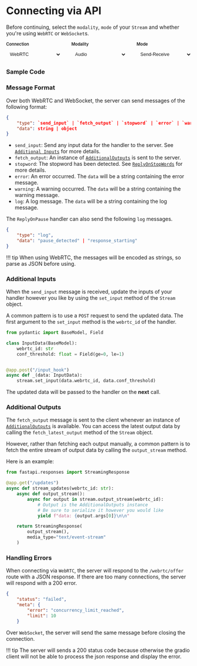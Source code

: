 # Connecting via API

Before continuing, select the `modality`, `mode` of your `Stream` and whether you're using `WebRTC` or `WebSocket`s.

<div class="config-selector">
    <div class="select-group">
        <label for="connection">Connection</label>
        <select id="connection" onchange="updateDocs()">
            <option value="webrtc">WebRTC</option>
            <option value="websocket">WebSocket</option>
        </select>
    </div>
    <div class="select-group">
        <label for="modality">Modality</label>
        <select id="modality" onchange="updateDocs()">
            <option value="audio">Audio</option>
            <option value="video">Video</option>
            <option value="audio-video">Audio-Video</option>
        </select>
    </div>
    <div class="select-group">
        <label for="mode">Mode</label>
        <select id="mode" onchange="updateDocs()">
            <option value="send-receive">Send-Receive</option>
            <option value="receive">Receive</option>
            <option value="send">Send</option>
        </select>
    </div>

</div>

### Sample Code
<div id="docs"></div>

### Message Format

Over both WebRTC and WebSocket, the server can send messages of the following format:

```json
{
    "type": `send_input` | `fetch_output` | `stopword` | `error` | `warning` | `log`,
    "data": string | object
}
```

- `send_input`: Send any input data for the handler to the server. See [`Additional Inputs`](#additional-inputs) for more details.
- `fetch_output`: An instance of [`AdditionalOutputs`](#additional-outputs) is sent to the server.
- `stopword`: The stopword has been detected. See [`ReplyOnStopWords`](audio.md/#reply-on-stopwords) for more details.
- `error`: An error occurred. The `data` will be a string containing the error message.
- `warning`: A warning occurred. The `data` will be a string containing the warning message.
- `log`: A log message. The `data` will be a string containing the log message.

The `ReplyOnPause` handler can also send the following `log` messages.

```json
{
    "type": "log",
    "data": "pause_detected" | "response_starting"
}
```

!!! tip
    When using WebRTC, the messages will be encoded as strings, so parse as JSON before using.

### Additional Inputs

When the `send_input` message is received, update the inputs of your handler however you like by using the `set_input` method of the `Stream` object.

A common pattern is to use a `POST` request to send the updated data. The first argument to the `set_input` method is the `webrtc_id` of the handler.

```python
from pydantic import BaseModel, Field

class InputData(BaseModel):
    webrtc_id: str
    conf_threshold: float = Field(ge=0, le=1)


@app.post("/input_hook")
async def _(data: InputData):
    stream.set_input(data.webrtc_id, data.conf_threshold)
```

The updated data will be passed to the handler on the **next** call.

### Additional Outputs

The `fetch_output` message is sent to the client whenever an instance of [`AdditionalOutputs`](streams.md/#additional-outputs) is available. You can access the latest output data by calling the `fetch_latest_output` method of the `Stream` object. 

However, rather than fetching each output manually, a common pattern is to fetch the entire stream of output data by calling the `output_stream` method.

Here is an example:
```python
from fastapi.responses import StreamingResponse

@app.get("/updates")
async def stream_updates(webrtc_id: str):
    async def output_stream():
        async for output in stream.output_stream(webrtc_id):
            # Output is the AdditionalOutputs instance
            # Be sure to serialize it however you would like
            yield f"data: {output.args[0]}\n\n"

    return StreamingResponse(
        output_stream(), 
        media_type="text/event-stream"
    )
```

### Handling Errors

When connecting via `WebRTC`, the server will respond to the `/webrtc/offer` route with a JSON response. If there are too many connections, the server will respond with a 200 error.

```json
{
    "status": "failed",
    "meta": {
        "error": "concurrency_limit_reached",
        "limit": 10
    }
```

Over `WebSocket`, the server will send the same message before closing the connection.

!!! tip
    The server will sends a 200 status code because otherwise the gradio client will not be able to process the json response and display the error.

<style>
.config-selector {
    margin: 1em 0;
    display: flex;
    gap: 2em;
}

.select-group {
    display: flex;
    flex-direction: column;
    gap: 0.5em;
}

.select-group label {
    font-size: 0.8em;
    font-weight: 600;
    color: var(--md-default-fg-color--light);
}

.select-group select {
    padding: 0.5em;
    border: 1px solid var(--md-default-fg-color--lighter);
    border-radius: 4px;
    background-color: var(--md-code-bg-color);
    color: var(--md-code-fg-color);
    width: 150px;
    font-size: 0.9em;
}

/* Style code blocks to match site theme */
.rendered-content pre {
    background-color: var(--md-code-bg-color) !important;
    color: var(--md-code-fg-color) !important;
    padding: 1em;
    border-radius: 4px;
}

.rendered-content code {
    font-family: var(--md-code-font-family);
    background-color: var(--md-code-bg-color) !important;
    color: var(--md-code-fg-color) !important;
}
</style>

<script>

// doT.js
// 2011-2014, Laura Doktorova, https://github.com/olado/doT
// Licensed under the MIT license.


    var doT = {
        name: "doT",
        version: "1.1.1",
        templateSettings: {
            evaluate: /\{\{([\s\S]+?(\}?)+)\}\}/g,
            interpolate: /\{\{=([\s\S]+?)\}\}/g,
            encode: /\{\{!([\s\S]+?)\}\}/g,
            use: /\{\{#([\s\S]+?)\}\}/g,
            useParams: /(^|[^\w$])def(?:\.|\[[\'\"])([\w$\.]+)(?:[\'\"]\])?\s*\:\s*([\w$\.]+|\"[^\"]+\"|\'[^\']+\'|\{[^\}]+\})/g,
            define: /\{\{##\s*([\w\.$]+)\s*(\:|=)([\s\S]+?)#\}\}/g,
            defineParams: /^\s*([\w$]+):([\s\S]+)/,
            conditional: /\{\{\?(\?)?\s*([\s\S]*?)\s*\}\}/g,
            iterate: /\{\{~\s*(?:\}\}|([\s\S]+?)\s*\:\s*([\w$]+)\s*(?:\:\s*([\w$]+))?\s*\}\})/g,
            varname: "it",
            strip: false,
            append: true,
            selfcontained: false,
            doNotSkipEncoded: false
        },
        template: undefined, //fn, compile template
        compile: undefined, //fn, for express
        log: true
    }, _globals;

    doT.encodeHTMLSource = function (doNotSkipEncoded) {
        var encodeHTMLRules = { "&": "&#38;", "<": "&#60;", ">": "&#62;", '"': "&#34;", "'": "&#39;", "/": "&#47;" },
            matchHTML = doNotSkipEncoded ? /[&<>"'\/]/g : /&(?!#?\w+;)|<|>|"|'|\//g;
        return function (code) {
            return code ? code.toString().replace(matchHTML, function (m) { return encodeHTMLRules[m] || m; }) : "";
        };
    };

    _globals = (function () { return this || (0, eval)("this"); }());

    /* istanbul ignore else */
    if (typeof module !== "undefined" && module.exports) {
        module.exports = doT;
    } else if (typeof define === "function" && define.amd) {
        define(function () { return doT; });
    } else {
        _globals.doT = doT;
    }

    var startend = {
        append: { start: "'+(", end: ")+'", startencode: "'+encodeHTML(" },
        split: { start: "';out+=(", end: ");out+='", startencode: "';out+=encodeHTML(" }
    }, skip = /$^/;

    function resolveDefs(c, block, def) {
        return ((typeof block === "string") ? block : block.toString())
            .replace(c.define || skip, function (m, code, assign, value) {
                if (code.indexOf("def.") === 0) {
                    code = code.substring(4);
                }
                if (!(code in def)) {
                    if (assign === ":") {
                        if (c.defineParams) value.replace(c.defineParams, function (m, param, v) {
                            def[code] = { arg: param, text: v };
                        });
                        if (!(code in def)) def[code] = value;
                    } else {
                        new Function("def", "def['" + code + "']=" + value)(def);
                    }
                }
                return "";
            })
            .replace(c.use || skip, function (m, code) {
                if (c.useParams) code = code.replace(c.useParams, function (m, s, d, param) {
                    if (def[d] && def[d].arg && param) {
                        var rw = (d + ":" + param).replace(/'|\\/g, "_");
                        def.__exp = def.__exp || {};
                        def.__exp[rw] = def[d].text.replace(new RegExp("(^|[^\\w$])" + def[d].arg + "([^\\w$])", "g"), "$1" + param + "$2");
                        return s + "def.__exp['" + rw + "']";
                    }
                });
                var v = new Function("def", "return " + code)(def);
                return v ? resolveDefs(c, v, def) : v;
            });
    }

    function unescape(code) {
        return code.replace(/\\('|\\)/g, "$1").replace(/[\r\t\n]/g, " ");
    }

    doT.template = function (tmpl, c, def) {
        c = c || doT.templateSettings;
        var cse = c.append ? startend.append : startend.split, needhtmlencode, sid = 0, indv,
            str = (c.use || c.define) ? resolveDefs(c, tmpl, def || {}) : tmpl;

        str = ("var out='" + (c.strip ? str.replace(/(^|\r|\n)\t* +| +\t*(\r|\n|$)/g, " ")
            .replace(/\r|\n|\t|\/\*[\s\S]*?\*\//g, "") : str)
            .replace(/'|\\/g, "\\$&")
            .replace(c.interpolate || skip, function (m, code) {
                return cse.start + unescape(code) + cse.end;
            })
            .replace(c.encode || skip, function (m, code) {
                needhtmlencode = true;
                return cse.startencode + unescape(code) + cse.end;
            })
            .replace(c.conditional || skip, function (m, elsecase, code) {
                return elsecase ?
                    (code ? "';}else if(" + unescape(code) + "){out+='" : "';}else{out+='") :
                    (code ? "';if(" + unescape(code) + "){out+='" : "';}out+='");
            })
            .replace(c.iterate || skip, function (m, iterate, vname, iname) {
                if (!iterate) return "';} } out+='";
                sid += 1; indv = iname || "i" + sid; iterate = unescape(iterate);
                return "';var arr" + sid + "=" + iterate + ";if(arr" + sid + "){var " + vname + "," + indv + "=-1,l" + sid + "=arr" + sid + ".length-1;while(" + indv + "<l" + sid + "){"
                    + vname + "=arr" + sid + "[" + indv + "+=1];out+='";
            })
            .replace(c.evaluate || skip, function (m, code) {
                return "';" + unescape(code) + "out+='";
            })
            + "';return out;")
            .replace(/\n/g, "\\n").replace(/\t/g, '\\t').replace(/\r/g, "\\r")
            .replace(/(\s|;|\}|^|\{)out\+='';/g, '$1').replace(/\+''/g, "");
        //.replace(/(\s|;|\}|^|\{)out\+=''\+/g,'$1out+=');

        if (needhtmlencode) {
            if (!c.selfcontained && _globals && !_globals._encodeHTML) _globals._encodeHTML = doT.encodeHTMLSource(c.doNotSkipEncoded);
            str = "var encodeHTML = typeof _encodeHTML !== 'undefined' ? _encodeHTML : ("
                + doT.encodeHTMLSource.toString() + "(" + (c.doNotSkipEncoded || '') + "));"
                + str;
        }
        try {
            return new Function(c.varname, str);
        } catch (e) {
            /* istanbul ignore else */
            if (typeof console !== "undefined") console.log("Could not create a template function: " + str);
            throw e;
        }
    };

    doT.compile = function (tmpl, def) {
        return doT.template(tmpl, null, def);
    };

// WebRTC template

const webrtcTemplate = doT.template(`
To connect to the server, you need to create a new RTCPeerConnection object and call the \`setupWebRTC\` function below.
{{? it.mode === "send-receive" || it.mode === "receive" }}
This code snippet assumes there is an html element with an id of \`{{=it.modality}}_output_component_id\` where the output will be displayed. It should be {{? it.modality === "audio"}}a \`<audio>\`{{??}}an \`<video>\`{{?}} element.
{{?}}

\`\`\`javascript
// pass any rtc_configuration params here
const pc = new RTCPeerConnection();
{{? it.mode === "send-receive" || it.mode === "receive" }}
const {{=it.modality}}_output_component = document.getElementById("{{=it.modality}}_output_component_id");
{{?}}                     
async function setupWebRTC(peerConnection) {
    {{? it.mode === "send-receive" || it.mode === "send" }}      
    // Get {{=it.modality}} stream from webcam
    const stream = await navigator.mediaDevices.getUserMedia({
        {{=it.modality}}: true,
    })
    {{?}}
    {{? it.mode === "send-receive" }}
    //  Send {{=it.modality}} stream to server
    stream.getTracks().forEach(async (track) => {
        const sender = pc.addTrack(track, stream);
    })
    {{?? it.mode === "send" }}
    // Receive {{=it.modality}} stream from server
    pc.addTransceiver({{=it.modality}}, { direction: "recvonly" })
    {{?}}
    {{? it.mode === "send-receive" || it.mode === "receive" }}
    peerConnection.addEventListener("track", (evt) => {
        if ({{=it.modality}}_output_component && 
            {{=it.modality}}_output_component.srcObject !== evt.streams[0]) {
            {{=it.modality}}_output_component.srcObject = evt.streams[0];
        }
    });
    {{?}}
    // Create data channel (needed!)
    const dataChannel = peerConnection.createDataChannel("text");

    // Create and send offer
    const offer = await peerConnection.createOffer();
    await peerConnection.setLocalDescription(offer);

    // Send offer to server
    const response = await fetch('/webrtc/offer', {
        method: 'POST',
        headers: { 'Content-Type': 'application/json' },
        body: JSON.stringify({
            sdp: offer.sdp,
            type: offer.type,
            webrtc_id: Math.random().toString(36).substring(7)
        })
    });

    // Handle server response
    const serverResponse = await response.json();
    await peerConnection.setRemoteDescription(serverResponse);
}
\`\`\`
`);

// WebSocket template
const wsTemplate = doT.template(`
{{? it.modality !== "audio" || it.mode !== "send-receive" }}
WebSocket connections are currently only supported for audio in send-receive mode.
{{??}}

To connect to the server via WebSocket, you'll need to establish a WebSocket connection and handle audio processing. The code below assumes there is an HTML audio element for output playback.

\`\`\`javascript
// Setup audio context and stream
const audioContext = new AudioContext();
const stream = await navigator.mediaDevices.getUserMedia({
    audio: true
});

// Create WebSocket connection
const ws = new WebSocket(\`\${window.location.protocol === 'https:' ? 'wss:' : 'ws:'}//$\{window.location.host}/websocket/offer\`);

ws.onopen = () => {
    // Send initial start message with unique ID
    ws.send(JSON.stringify({
        event: "start",
        websocket_id: generateId()  // Implement your own ID generator
    }));

    // Setup audio processing
    const source = audioContext.createMediaStreamSource(stream);
    const processor = audioContext.createScriptProcessor(2048, 1, 1);
    source.connect(processor);
    processor.connect(audioContext.destination);

    processor.onaudioprocess = (e) => {
        const inputData = e.inputBuffer.getChannelData(0);
        const mulawData = convertToMulaw(inputData, audioContext.sampleRate);
        const base64Audio = btoa(String.fromCharCode.apply(null, mulawData));
        
        if (ws.readyState === WebSocket.OPEN) {
            ws.send(JSON.stringify({
                event: "media",
                media: {
                    payload: base64Audio
                }
            }));
        }
    };
};
\`\`\`
{{?}}
`);

function updateDocs() {
    // Get selected values
    const modality = document.getElementById('modality').value;
    const mode = document.getElementById('mode').value;
    const connection = document.getElementById('connection').value;

    // Context for templates
    const context = {
        modality: modality,
        mode: mode,
        additional_inputs: true,
        additional_outputs: true
    };

    // Choose template based on connection type
    const template = connection === 'webrtc' ? webrtcTemplate : wsTemplate;
    
    // Render docs with syntax highlighting
    const html = template(context);
    const docsDiv = document.getElementById('docs');
    docsDiv.innerHTML = marked.parse(html);
    docsDiv.className = 'rendered-content';

    // Initialize any code blocks that were just added
    document.querySelectorAll('pre code').forEach((block) => {
        hljs.highlightElement(block);
    });
}

// Initial render
document.addEventListener('DOMContentLoaded', updateDocs);
</script>

